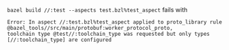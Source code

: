 `bazel build //:test --aspects test.bzl%test_aspect` fails with

```
Error: In aspect //:test.bzl%test_aspect applied to proto_library rule @bazel_tools//src/main/protobuf:worker_protocol_proto, 
toolchain type @test//:toolchain_type was requested but only types [//:toolchain_type] are configured
```
